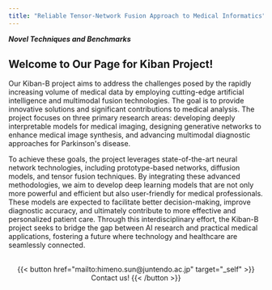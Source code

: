 ```yaml
---
title: "Reliable Tensor-Network Fusion Approach to Medical Informatics"
---
```

 ***Novel Techniques and Benchmarks***
 
## Welcome to Our Page for Kiban Project!

Our Kiban-B project aims to address the challenges posed by the rapidly increasing volume of medical data by employing cutting-edge artificial intelligence and multimodal fusion technologies. The goal is to provide innovative solutions and significant contributions to medical analysis. The project focuses on three primary research areas: developing deeply interpretable models for medical imaging, designing generative networks to enhance medical image synthesis, and advancing multimodal diagnostic approaches for Parkinson's disease.

To achieve these goals, the project leverages state-of-the-art neural network technologies, including prototype-based networks, diffusion models, and tensor fusion techniques. By integrating these advanced methodologies, we aim to develop deep learning models that are not only more powerful and efficient but also user-friendly for medical professionals. These models are expected to facilitate better decision-making, improve diagnostic accuracy, and ultimately contribute to more effective and personalized patient care. Through this interdisciplinary effort, the Kiban-B project seeks to bridge the gap between AI research and practical medical applications, fostering a future where technology and healthcare are seamlessly connected.

<br>

<div style="text-align: center">
{{< button href="mailto:himeno.sun@juntendo.ac.jp" target="_self" >}}
Contact us!
{{< /button >}}
</div>